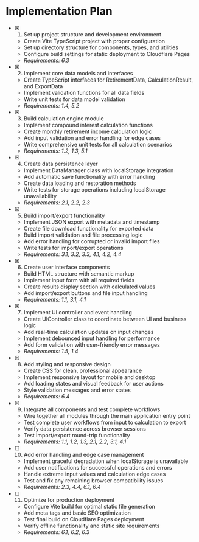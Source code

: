 # Implementation Plan

- [x] 1. Set up project structure and development environment
  - Create Vite TypeScript project with proper configuration
  - Set up directory structure for components, types, and utilities
  - Configure build settings for static deployment to Cloudflare Pages
  - _Requirements: 6.3_

- [x] 2. Implement core data models and interfaces
  - Create TypeScript interfaces for RetirementData, CalculationResult, and ExportData
  - Implement validation functions for all data fields
  - Write unit tests for data model validation
  - _Requirements: 1.4, 5.2_

- [x] 3. Build calculation engine module
  - Implement compound interest calculation functions
  - Create monthly retirement income calculation logic
  - Add input validation and error handling for edge cases
  - Write comprehensive unit tests for all calculation scenarios
  - _Requirements: 1.2, 1.3, 5.1_

- [x] 4. Create data persistence layer
  - Implement DataManager class with localStorage integration
  - Add automatic save functionality with error handling
  - Create data loading and restoration methods
  - Write tests for storage operations including localStorage unavailability
  - _Requirements: 2.1, 2.2, 2.3_

- [x] 5. Build import/export functionality
  - Implement JSON export with metadata and timestamp
  - Create file download functionality for exported data
  - Build import validation and file processing logic
  - Add error handling for corrupted or invalid import files
  - Write tests for import/export operations
  - _Requirements: 3.1, 3.2, 3.3, 4.1, 4.2, 4.4_

- [x] 6. Create user interface components
  - Build HTML structure with semantic markup
  - Implement input form with all required fields
  - Create results display section with calculated values
  - Add import/export buttons and file input handling
  - _Requirements: 1.1, 3.1, 4.1_

- [x] 7. Implement UI controller and event handling
  - Create UIController class to coordinate between UI and business logic
  - Add real-time calculation updates on input changes
  - Implement debounced input handling for performance
  - Add form validation with user-friendly error messages
  - _Requirements: 1.5, 1.4_

- [x] 8. Add styling and responsive design
  - Create CSS for clean, professional appearance
  - Implement responsive layout for mobile and desktop
  - Add loading states and visual feedback for user actions
  - Style validation messages and error states
  - _Requirements: 6.4_

- [x] 9. Integrate all components and test complete workflows
  - Wire together all modules through the main application entry point
  - Test complete user workflows from input to calculation to export
  - Verify data persistence across browser sessions
  - Test import/export round-trip functionality
  - _Requirements: 1.1, 1.2, 1.3, 2.1, 2.2, 3.1, 4.1_

- [ ] 10. Add error handling and edge case management
  - Implement graceful degradation when localStorage is unavailable
  - Add user notifications for successful operations and errors
  - Handle extreme input values and calculation edge cases
  - Test and fix any remaining browser compatibility issues
  - _Requirements: 2.3, 4.4, 6.1, 6.4_

- [ ] 11. Optimize for production deployment
  - Configure Vite build for optimal static file generation
  - Add meta tags and basic SEO optimization
  - Test final build on Cloudflare Pages deployment
  - Verify offline functionality and static site requirements
  - _Requirements: 6.1, 6.2, 6.3_